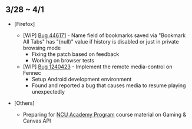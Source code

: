 ## 3/28 ~ 4/1

- [Firefox]
	- [WIP] [Bug 446171](https://bugzilla.mozilla.org/show_bug.cgi?id=446171) - Name field of bookmarks saved via "Bookmark All Tabs" has "(null)" value if history is disabled or just in private browsing mode
		- Fixing the patch based on feedback
		- Working on browser tests
	- [WIP] [Bug 1240423](https://bugzilla.mozilla.org/show_bug.cgi?id=1240423) - Implement the remote media-control on Fennec
		- Setup Android development environment
		- Found and reported a bug that causes media to resume playing unexpectedly

- [Others]
	- Preparing for [NCU Academy Program](https://wiki.mozilla.org/Firefox_OS/AcademyNCU2016) course material on Gaming & Canvas API

